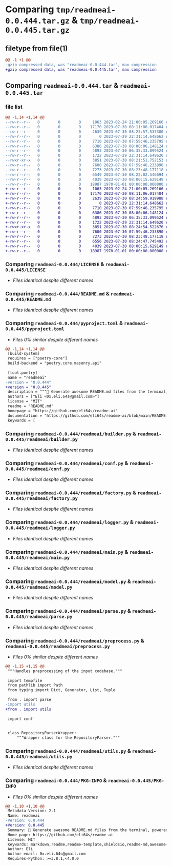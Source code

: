 # Comparing `tmp/readmeai-0.0.444.tar.gz` & `tmp/readmeai-0.0.445.tar.gz`

## filetype from file(1)

```diff
@@ -1 +1 @@
-gzip compressed data, was "readmeai-0.0.444.tar", max compression
+gzip compressed data, was "readmeai-0.0.445.tar", max compression
```

## Comparing `readmeai-0.0.444.tar` & `readmeai-0.0.445.tar`

### file list

```diff
@@ -1,14 +1,14 @@
--rw-r--r--   0        0        0     1063 2023-02-24 21:00:05.269166 readmeai-0.0.444/LICENSE
--rw-r--r--   0        0        0    17170 2023-07-30 08:11:06.017404 readmeai-0.0.444/README.md
--rw-r--r--   0        0        0     2639 2023-07-30 08:23:57.537380 readmeai-0.0.444/pyproject.toml
--rw-r--r--   0        0        0        0 2023-07-29 22:31:14.648662 readmeai-0.0.444/readmeai/__init__.py
--rw-r--r--   0        0        0     7710 2023-07-30 07:59:46.235795 readmeai-0.0.444/readmeai/builder.py
--rw-r--r--   0        0        0     6386 2023-07-30 08:00:06.148124 readmeai-0.0.444/readmeai/conf.py
--rw-r--r--   0        0        0     4893 2023-07-30 06:35:33.099524 readmeai-0.0.444/readmeai/factory.py
--rw-r--r--   0        0        0     1722 2023-07-29 22:31:14.649620 readmeai-0.0.444/readmeai/logger.py
--rwxr-xr-x   0        0        0     3851 2023-07-30 08:21:51.752153 readmeai-0.0.444/readmeai/main.py
--rw-r--r--   0        0        0     7600 2023-07-30 07:59:46.233890 readmeai-0.0.444/readmeai/model.py
--rw-r--r--   0        0        0     7273 2023-07-30 08:23:48.177118 readmeai-0.0.444/readmeai/parse.py
--rw-r--r--   0        0        0     6549 2023-07-30 08:22:02.546694 readmeai-0.0.444/readmeai/preprocess.py
--rw-r--r--   0        0        0     4039 2023-07-30 08:00:15.629149 readmeai-0.0.444/readmeai/utils.py
--rw-r--r--   0        0        0    18987 1970-01-01 00:00:00.000000 readmeai-0.0.444/PKG-INFO
+-rw-r--r--   0        0        0     1063 2023-02-24 21:00:05.269166 readmeai-0.0.445/LICENSE
+-rw-r--r--   0        0        0    17170 2023-07-30 08:11:06.017404 readmeai-0.0.445/README.md
+-rw-r--r--   0        0        0     2639 2023-07-30 08:24:59.919988 readmeai-0.0.445/pyproject.toml
+-rw-r--r--   0        0        0        0 2023-07-29 22:31:14.648662 readmeai-0.0.445/readmeai/__init__.py
+-rw-r--r--   0        0        0     7710 2023-07-30 07:59:46.235795 readmeai-0.0.445/readmeai/builder.py
+-rw-r--r--   0        0        0     6386 2023-07-30 08:00:06.148124 readmeai-0.0.445/readmeai/conf.py
+-rw-r--r--   0        0        0     4893 2023-07-30 06:35:33.099524 readmeai-0.0.445/readmeai/factory.py
+-rw-r--r--   0        0        0     1722 2023-07-29 22:31:14.649620 readmeai-0.0.445/readmeai/logger.py
+-rwxr-xr-x   0        0        0     3851 2023-07-30 08:24:54.522676 readmeai-0.0.445/readmeai/main.py
+-rw-r--r--   0        0        0     7600 2023-07-30 07:59:46.233890 readmeai-0.0.445/readmeai/model.py
+-rw-r--r--   0        0        0     7273 2023-07-30 08:23:48.177118 readmeai-0.0.445/readmeai/parse.py
+-rw-r--r--   0        0        0     6556 2023-07-30 08:24:47.745492 readmeai-0.0.445/readmeai/preprocess.py
+-rw-r--r--   0        0        0     4039 2023-07-30 08:00:15.629149 readmeai-0.0.445/readmeai/utils.py
+-rw-r--r--   0        0        0    18987 1970-01-01 00:00:00.000000 readmeai-0.0.445/PKG-INFO
```

### Comparing `readmeai-0.0.444/LICENSE` & `readmeai-0.0.445/LICENSE`

 * *Files identical despite different names*

### Comparing `readmeai-0.0.444/README.md` & `readmeai-0.0.445/README.md`

 * *Files identical despite different names*

### Comparing `readmeai-0.0.444/pyproject.toml` & `readmeai-0.0.445/pyproject.toml`

 * *Files 0% similar despite different names*

```diff
@@ -1,14 +1,14 @@
 [build-system]
 requires = ["poetry-core"]
 build-backend = "poetry.core.masonry.api"
 
 [tool.poetry]
 name = "readmeai"
-version = "0.0.444"
+version = "0.0.445"
 description = """🚀 Generate awesome README.md files from the terminal, powered by OpenAI's GPT language model APIs 💫"""
 authors = ["Eli <0x.eli.64s@gmail.com>"]
 license = "MIT"
 readme = "README.md"
 homepage = "https://github.com/eli64s/readme-ai"
 documentation = "https://github.com/eli64s/readme-ai/blob/main/README.md"
 keywords = [
```

### Comparing `readmeai-0.0.444/readmeai/builder.py` & `readmeai-0.0.445/readmeai/builder.py`

 * *Files identical despite different names*

### Comparing `readmeai-0.0.444/readmeai/conf.py` & `readmeai-0.0.445/readmeai/conf.py`

 * *Files identical despite different names*

### Comparing `readmeai-0.0.444/readmeai/factory.py` & `readmeai-0.0.445/readmeai/factory.py`

 * *Files identical despite different names*

### Comparing `readmeai-0.0.444/readmeai/logger.py` & `readmeai-0.0.445/readmeai/logger.py`

 * *Files identical despite different names*

### Comparing `readmeai-0.0.444/readmeai/main.py` & `readmeai-0.0.445/readmeai/main.py`

 * *Files identical despite different names*

### Comparing `readmeai-0.0.444/readmeai/model.py` & `readmeai-0.0.445/readmeai/model.py`

 * *Files identical despite different names*

### Comparing `readmeai-0.0.444/readmeai/parse.py` & `readmeai-0.0.445/readmeai/parse.py`

 * *Files identical despite different names*

### Comparing `readmeai-0.0.444/readmeai/preprocess.py` & `readmeai-0.0.445/readmeai/preprocess.py`

 * *Files 0% similar despite different names*

```diff
@@ -1,15 +1,15 @@
 """Handles preprocessing of the input codebase."""
 
 import tempfile
 from pathlib import Path
 from typing import Dict, Generator, List, Tuple
 
 from . import parse
-import utils
+from . import utils
 
 import conf
 
 
 class RepositoryParserWrapper:
     """Wrapper class for the RepositoryParser."""
```

### Comparing `readmeai-0.0.444/readmeai/utils.py` & `readmeai-0.0.445/readmeai/utils.py`

 * *Files identical despite different names*

### Comparing `readmeai-0.0.444/PKG-INFO` & `readmeai-0.0.445/PKG-INFO`

 * *Files 0% similar despite different names*

```diff
@@ -1,10 +1,10 @@
 Metadata-Version: 2.1
 Name: readmeai
-Version: 0.0.444
+Version: 0.0.445
 Summary: 🚀 Generate awesome README.md files from the terminal, powered by OpenAI's GPT language model APIs 💫
 Home-page: https://github.com/eli64s/readme-ai
 License: MIT
 Keywords: markdown,readme,readme-template,shieldsio,readme-md,awesome-readme,readme-generator,gpt-3,openai-api,automated-readme,auto-readme,gpt-4,llms,awesome-chatgpt,openai-python,chatgpt-python,openai-chatbot,gpt-35-turbo,gpt-4-api,llm-agent
 Author: Eli
 Author-email: 0x.eli.64s@gmail.com
 Requires-Python: >=3.8.1,<4.0.0
```

